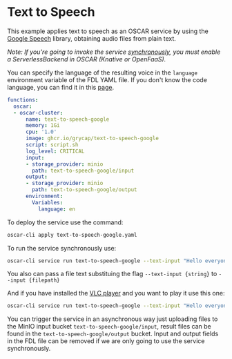 # Text to Speech

This example applies text to speech as an OSCAR service by using the
[Google Speech](https://pypi.org/project/google-speech/) library, obtaining
audio files from plain text.

*Note: If you're going to invoke the service [synchronously](https://docs.oscar.grycap.net/invoking/#synchronous-invocations), you must enable a ServerlessBackend in OSCAR (Knative or OpenFaaS).*

You can specify the language of the resulting voice in the `language`
environment variable of the FDL YAML file. If you don't know the code
language, you can find it in this
[page](https://www.andiamo.co.uk/resources/iso-language-codes/).

```yaml
functions:
  oscar:
  - oscar-cluster:
      name: text-to-speech-google
      memory: 1Gi
      cpu: '1.0'
      image: ghcr.io/grycap/text-to-speech-google
      script: script.sh
      log_level: CRITICAL
      input:
      - storage_provider: minio
        path: text-to-speech-google/input
      output:
      - storage_provider: minio
        path: text-to-speech-google/output
      environment:
        Variables:
          language: en
```

To deploy the service use the command:

```sh
oscar-cli apply text-to-speech-google.yaml
```

To run the service synchronously use:

```sh
oscar-cli service run text-to-speech-google --text-input "Hello everyone"  --output output.mp3
```

You also can pass a file text substituing the flag `--text-input {string}` to
`--input {filepath}`

And if you have installed the [VLC player](https://www.videolan.org/vlc/) and
you want to play it use this one:

```sh
oscar-cli service run text-to-speech-google --text-input "Hello everyone"  --output output.mp3 && vlc output.mp3
```

You can trigger the service in an asynchronous way just uploading files to the
MinIO input bucket `text-to-speech-google/input`, result files can be found in
the `text-to-speech-google/output` bucket. Input and output fields in the FDL
file can be removed if we are only going to use the service synchronously.
